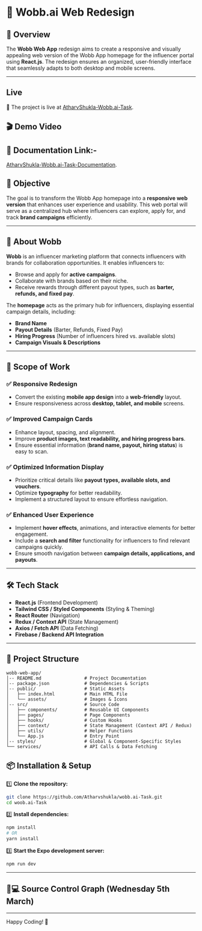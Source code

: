 # 📌 Wobb.ai Web Redesign

## 📖 Overview

The **Wobb Web App** redesign aims to create a responsive and visually appealing web version of the Wobb App homepage for the influencer portal using **React.js**. The redesign ensures an organized, user-friendly interface that seamlessly adapts to both desktop and mobile screens.

---
## Live 
🎉 The project is live at [AtharvShukla-Wobb.ai-Task](https://wobb-ai-task-atharvshukla.vercel.app/).

## 🎬 Demo Video  

## 📝 Documentation Link:-
[AtharvShukla-Wobb.ai-Task-Documentation](https://docs.google.com/document/d/1AtFztqNbvAFoCTR5OAqb-U8DLy56CoRauy1TZHnA5nY/edit?usp=sharing).
## 🎯 Objective

The goal is to transform the Wobb App homepage into a **responsive web version** that enhances user experience and usability. This web portal will serve as a centralized hub where influencers can explore, apply for, and track **brand campaigns** efficiently.

---

## 📝 About Wobb

**Wobb** is an influencer marketing platform that connects influencers with brands for collaboration opportunities. It enables influencers to:

- Browse and apply for **active campaigns**.
- Collaborate with brands based on their niche.
- Receive rewards through different payout types, such as **barter, refunds, and fixed pay**.

The **homepage** acts as the primary hub for influencers, displaying essential campaign details, including:

- **Brand Name**
- **Payout Details** (Barter, Refunds, Fixed Pay)
- **Hiring Progress** (Number of influencers hired vs. available slots)
- **Campaign Visuals & Descriptions**

---

## 🚀 Scope of Work

### ✅ **Responsive Redesign**

- Convert the existing **mobile app design** into a **web-friendly** layout.
- Ensure responsiveness across **desktop, tablet, and mobile** screens.

### ✅ **Improved Campaign Cards**

- Enhance layout, spacing, and alignment.
- Improve **product images, text readability, and hiring progress bars**.
- Ensure essential information (**brand name, payout, hiring status**) is easy to scan.

### ✅ **Optimized Information Display**

- Prioritize critical details like **payout types, available slots, and vouchers**.
- Optimize **typography** for better readability.
- Implement a structured layout to ensure effortless navigation.

### ✅ **Enhanced User Experience**

- Implement **hover effects**, animations, and interactive elements for better engagement.
- Include a **search and filter** functionality for influencers to find relevant campaigns quickly.
- Ensure smooth navigation between **campaign details, applications, and payouts**.

---

## 🛠️ **Tech Stack**

- **React.js** (Frontend Development)
- **Tailwind CSS / Styled Components** (Styling & Theming)
- **React Router** (Navigation)
- **Redux / Context API** (State Management)
- **Axios / Fetch API** (Data Fetching)
- **Firebase / Backend API Integration**

---

## 📂 **Project Structure**
```
wobb-web-app/
│-- README.md                # Project Documentation
│-- package.json             # Dependencies & Scripts
│-- public/                  # Static Assets
│   ├── index.html           # Main HTML File
│   └── assets/              # Images & Icons
│-- src/                     # Source Code
│   ├── components/          # Reusable UI Components
│   ├── pages/               # Page Components
│   ├── hooks/               # Custom Hooks
│   ├── context/             # State Management (Context API / Redux)
│   ├── utils/               # Helper Functions
│   └── App.js               # Entry Point
│-- styles/                  # Global & Component-Specific Styles
└── services/                # API Calls & Data Fetching
```
## 📦 **Installation & Setup**
1️⃣ **Clone the repository:**
```sh
git clone https://github.com/Atharvshukla/wobb.ai-Task.git
cd woob.ai-Task
```

2️⃣ **Install dependencies:**
```sh
npm install
# OR
yarn install
```

3️⃣ **Start the Expo development server:**
```sh
npm run dev
```
---
## 🐙💻 **Source Control Graph (Wednesday 5th March)**


---

Happy Coding! 🚀
